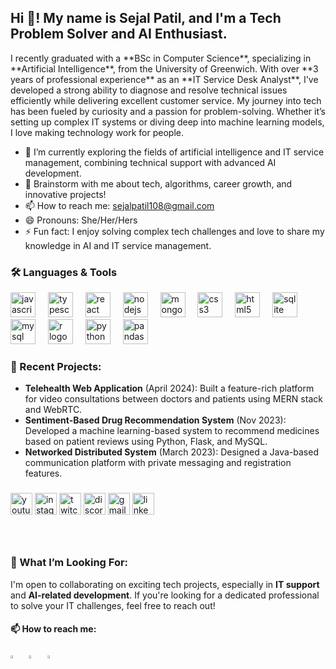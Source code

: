 <h2 align="left">Hi 👋! My name is Sejal Patil, and I'm a Tech Problem Solver and AI Enthusiast.</h2>
I recently graduated with a **BSc in Computer Science**, specializing in **Artificial Intelligence**, from the University of Greenwich. With over **3 years of professional experience** as an **IT Service Desk Analyst**, I've developed a strong ability to diagnose and resolve technical issues efficiently while delivering excellent customer service. My journey into tech has been fueled by curiosity and a passion for problem-solving. Whether it’s setting up complex IT systems or diving deep into machine learning models, I love making technology work for people.


- 🔭 I’m currently exploring the fields of artificial intelligence and IT service management, combining technical support with advanced AI development.
- 💬 Brainstorm with me about tech, algorithms, career growth, and innovative projects!
- 📫 How to reach me: sejalpatil108@gmail.com
- 😄 Pronouns: She/Her/Hers
- ⚡ Fun fact: I enjoy solving complex tech challenges and love to share my knowledge in AI and IT service management.

### 🛠️ Languages & Tools
<div align="left">
  <img src="https://cdn.jsdelivr.net/gh/devicons/devicon/icons/javascript/javascript-original.svg" height="40" alt="javascript logo"  />
  <img width="12" />
  <img src="https://cdn.jsdelivr.net/gh/devicons/devicon/icons/typescript/typescript-original.svg" height="40" alt="typescript logo"  />
  <img width="12" />
  <img src="https://cdn.jsdelivr.net/gh/devicons/devicon/icons/react/react-original.svg" height="40" alt="react logo"  />
  <img width="12" />
  <img src="https://cdn.jsdelivr.net/gh/devicons/devicon/icons/nodejs/nodejs-original.svg" height="40" alt="nodejs logo"  />
  <img width="12" />
  <img src="https://cdn.jsdelivr.net/gh/devicons/devicon/icons/mongodb/mongodb-original.svg" height="40" alt="mongodb logo"  />
  <img width="12" />
  <img src="https://cdn.jsdelivr.net/gh/devicons/devicon/icons/css3/css3-original.svg" height="40" alt="css3 logo"  />
  <img width="12" />
  <img src="https://cdn.jsdelivr.net/gh/devicons/devicon/icons/html5/html5-original.svg" height="40" alt="html5 logo"  />
  <img width="12" />
  <img src="https://cdn.jsdelivr.net/gh/devicons/devicon/icons/sqlite/sqlite-original.svg" height="40" alt="sqlite logo"  />
  <img width="12" />
  <img src="https://cdn.jsdelivr.net/gh/devicons/devicon/icons/mysql/mysql-original.svg" height="40" alt="mysql logo"  />
  <img width="12" />
  <img src="https://cdn.jsdelivr.net/gh/devicons/devicon/icons/r/r-original.svg" height="40" alt="r logo"  />
  <img width="12" />
  <img src="https://cdn.jsdelivr.net/gh/devicons/devicon/icons/python/python-original.svg" height="40" alt="python logo"  />
  <img width="12" />
  <img src="https://cdn.jsdelivr.net/gh/devicons/devicon/icons/pandas/pandas-original.svg" height="40" alt="pandas logo"  />
</div>

### 🌟 Recent Projects:
- **Telehealth Web Application** (April 2024): Built a feature-rich platform for video consultations between doctors and patients using MERN stack and WebRTC.
- **Sentiment-Based Drug Recommendation System** (Nov 2023): Developed a machine learning-based system to recommend medicines based on patient reviews using Python, Flask, and MySQL.
- **Networked Distributed System** (March 2023): Designed a Java-based communication platform with private messaging and registration features.

###

<div align="left">
  <img src="https://img.shields.io/static/v1?message=Youtube&logo=youtube&label=&color=FF0000&logoColor=white&labelColor=&style=for-the-badge" height="35" alt="youtube logo"  />
  <img src="https://img.shields.io/static/v1?message=Instagram&logo=instagram&label=&color=E4405F&logoColor=white&labelColor=&style=for-the-badge" height="35" alt="instagram logo"  />
  <img src="https://img.shields.io/static/v1?message=Twitch&logo=twitch&label=&color=9146FF&logoColor=white&labelColor=&style=for-the-badge" height="35" alt="twitch logo"  />
  <img src="https://img.shields.io/static/v1?message=Discord&logo=discord&label=&color=7289DA&logoColor=white&labelColor=&style=for-the-badge" height="35" alt="discord logo"  />
  <img src="https://img.shields.io/static/v1?message=Gmail&logo=gmail&label=&color=D14836&logoColor=white&labelColor=&style=for-the-badge" height="35" alt="gmail logo"  />
  <img src="https://img.shields.io/static/v1?message=LinkedIn&logo=linkedin&label=&color=0077B5&logoColor=white&labelColor=&style=for-the-badge" height="35" alt="linkedin logo"  />
</div>

###

<br clear="both">

### 🎯 What I’m Looking For:
I'm open to collaborating on exciting tech projects, especially in **IT support** and **AI-related development**. If you're looking for a dedicated professional to solve your IT challenges, feel free to reach out!

  #### 📫 How to reach me:
  
  [<img src="https://img.icons8.com/fluent/48/000000/instagram-new.png" width="3.5%"/>](https://www.instagram.com/sejal_patil24)  &nbsp; 
[<img src="https://img.icons8.com/color/48/000000/linkedin.png" width="3.5%"/>](https://www.linkedin.com/in/sejal-patil-/)  &nbsp; 
<a href="mailto:sejalpatil108@gmail.com"> <img src="https://img.icons8.com/fluent/48/000000/gmail.png" width="3.5%"/> </a>





